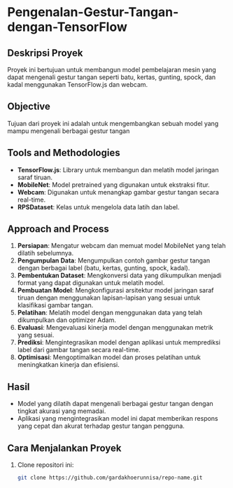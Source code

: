 # Pengenalan-Gestur-Tangan-dengan-TensorFlow

## Deskripsi Proyek
Proyek ini bertujuan untuk membangun model pembelajaran mesin yang dapat mengenali gestur tangan seperti batu, kertas, gunting, spock, dan kadal menggunakan TensorFlow.js dan webcam.

## Objective
Tujuan dari proyek ini adalah untuk mengembangkan sebuah model yang mampu mengenali berbagai gestur tangan

## Tools and Methodologies
- **TensorFlow.js**: Library untuk membangun dan melatih model jaringan saraf tiruan.
- **MobileNet**: Model pretrained yang digunakan untuk ekstraksi fitur.
- **Webcam**: Digunakan untuk menangkap gambar gestur tangan secara real-time.
- **RPSDataset**: Kelas untuk mengelola data latih dan label.

## Approach and Process
1. **Persiapan**: Mengatur webcam dan memuat model MobileNet yang telah dilatih sebelumnya.
2. **Pengumpulan Data**: Mengumpulkan contoh gambar gestur tangan dengan berbagai label (batu, kertas, gunting, spock, kadal).
3. **Pembentukan Dataset**: Mengkonversi data yang dikumpulkan menjadi format yang dapat digunakan untuk melatih model.
4. **Pembuatan Model**: Mengkonfigurasi arsitektur model jaringan saraf tiruan dengan menggunakan lapisan-lapisan yang sesuai untuk klasifikasi gambar tangan.
5. **Pelatihan**: Melatih model dengan menggunakan data yang telah dikumpulkan dan optimizer Adam.
6. **Evaluasi**: Mengevaluasi kinerja model dengan menggunakan metrik yang sesuai.
7. **Prediksi**: Mengintegrasikan model dengan aplikasi untuk memprediksi label dari gambar tangan secara real-time.
8. **Optimisasi**: Mengoptimalkan model dan proses pelatihan untuk meningkatkan kinerja dan efisiensi.

## Hasil
- Model yang dilatih dapat mengenali berbagai gestur tangan dengan tingkat akurasi yang memadai.
- Aplikasi yang mengintegrasikan model ini dapat memberikan respons yang cepat dan akurat terhadap gestur tangan pengguna.

## Cara Menjalankan Proyek
1. Clone repositori ini:
   ```bash
   git clone https://github.com/gardakhoerunnisa/repo-name.git
